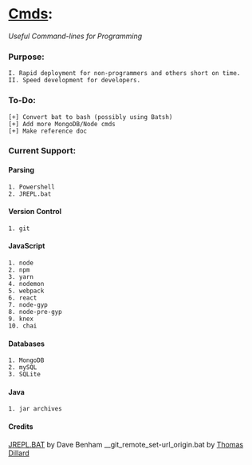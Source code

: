 # [Cmds](https://github.com/Sondro/Cmds): 
_Useful Command-lines for Programming_

### Purpose:
```
I. Rapid deployment for non-programmers and others short on time.
II. Speed development for developers.
```
### To-Do:
```
[+] Convert bat to bash (possibly using Batsh)
[+] Add more MongoDB/Node cmds
[+] Make reference doc
```
### Current Support:

#### Parsing
```
1. Powershell
2. JREPL.bat
```
#### Version Control
```
1. git
```
#### JavaScript 
```
1. node
2. npm
3. yarn
4. nodemon
5. webpack
6. react
7. node-gyp
8. node-pre-gyp
9. knex
10. chai
```
#### Databases
```
1. MongoDB
2. mySQL
3. SQLite
```
#### Java
```
1. jar archives
```
#### Credits
[JREPL.BAT](https://www.dostips.com/forum/viewtopic.php?f=3&t=6044) by Dave Benham
__git_remote_set-url_origin.bat by [Thomas Dillard](https://github.com/HTMLGhozt)
